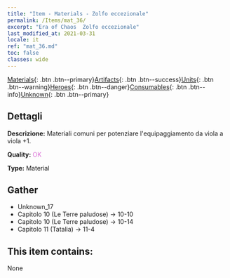 ```yaml
---
title: "Item - Materials - Zolfo eccezionale"
permalink: /Items/mat_36/
excerpt: "Era of Chaos  Zolfo eccezionale"
last_modified_at: 2021-03-31
locale: it
ref: "mat_36.md"
toc: false
classes: wide
---
```

 [Materials](/it/Items/){: .btn .btn--primary}[Artifacts](/it/Items/Artifacts/){: .btn .btn--success}[Units](/it/Items/Units/){: .btn .btn--warning}[Heroes](/it/Items/Heroes/){: .btn .btn--danger}[Consumables](/it/Items/Consumables/){: .btn .btn--info}[Unknown](/it/Items/Unknown/){: .btn .btn--primary}

## Dettagli
 **Descrizione:** Materiali comuni per potenziare l'equipaggiamento da viola a viola +1.

 **Quality:** <span style="color: #DA70D6">OK</span>

 **Type:** Material

## Gather

*    Unknown_17 
*    Capitolo 10 (Le Terre paludose) -> 10-10 
*    Capitolo 10 (Le Terre paludose) -> 10-14 
*    Capitolo 11 (Tatalia) -> 11-4 

## This item contains:

  None

